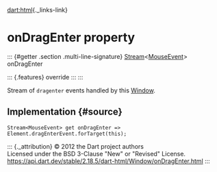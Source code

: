[dart:html](../../dart-html/dart-html-library){._links-link}

onDragEnter property
====================

::: {#getter .section .multi-line-signature}
[Stream](../../dart-async/stream-class)\<[MouseEvent](../mouseevent-class)\>
onDragEnter

::: {.features}
override
:::
:::

Stream of `dragenter` events handled by this [Window](../window-class).

Implementation {#source}
--------------

``` {.language-dart data-language="dart"}
Stream<MouseEvent> get onDragEnter => Element.dragEnterEvent.forTarget(this);
```

::: {._attribution}
© 2012 the Dart project authors\
Licensed under the BSD 3-Clause \"New\" or \"Revised\" License.\
<https://api.dart.dev/stable/2.18.5/dart-html/Window/onDragEnter.html>
:::

